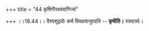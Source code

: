 +++
title = "44 कृषिगौरक्ष्यवाणिज्यं"

+++
।।18.44।। वैश्यशूद्रयोः कर्म विवक्षयानुवदति -- **कृषीति।** स्पष्टार्थः।
